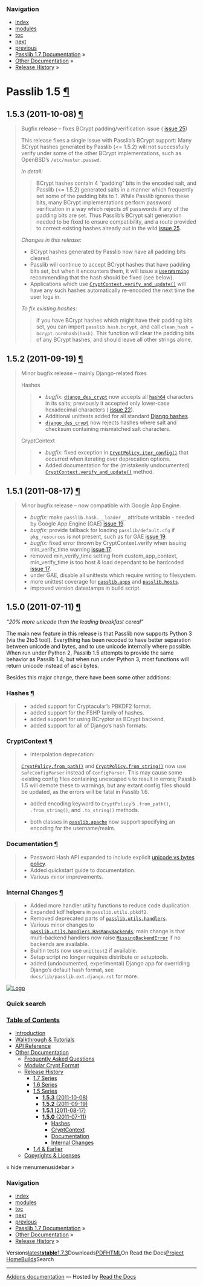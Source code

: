 <!-- Source: https://passlib.readthedocs.io/en/stable/history/1.5.html -->

### Navigation

- [index](https://passlib.readthedocs.io/en/stable/genindex.html "General Index")
- [modules](https://passlib.readthedocs.io/en/stable/py-modindex.html "Python Module Index")
- [toc](https://passlib.readthedocs.io/en/stable/contents.html "Table Of Contents")
- [next](https://passlib.readthedocs.io/en/stable/history/ancient.html "Passlib 1.4 & Earlier")
- [previous](https://passlib.readthedocs.io/en/stable/history/1.6.html "Passlib 1.6")
- [Passlib 1.7 Documentation](https://passlib.readthedocs.io/en/stable/index.html) »
- [Other Documentation](https://passlib.readthedocs.io/en/stable/other.html) »
- [Release History](https://passlib.readthedocs.io/en/stable/history/index.html) »

# Passlib 1.5 [¶](https://passlib.readthedocs.io/en/stable/history/1.5.html\#passlib-1-5 "Permalink to this headline")

## **1.5.3** (2011-10-08) [¶](https://passlib.readthedocs.io/en/stable/history/1.5.html\#bcrypt-padding-issue "Permalink to this headline")

> Bugfix release – fixes BCrypt padding/verification issue ( [issue 25](https://foss.heptapod.net/python-libs/passlib/issues/25))
>
> This release fixes a single issue with Passlib’s BCrypt support: Many
> BCrypt hashes generated by Passlib (<= 1.5.2) will not successfully verify
> under some of the other BCrypt implementations, such as OpenBSD’s
> `/etc/master.passwd`.
>
> _In detail:_
>
> > BCrypt hashes contain 4 “padding” bits in the encoded salt, and Passlib
> > (<= 1.5.2) generated salts in a manner which frequently set some of the
> > padding bits to 1. While Passlib ignores these bits, many BCrypt
> > implementations perform password verification in a way which rejects
> > _all_ passwords if any of the padding bits are set. Thus Passlib’s
> > BCrypt salt generation needed to be fixed to ensure compatibility,
> > and a route provided to correct existing hashes already out in the wild
> > [issue 25](https://foss.heptapod.net/python-libs/passlib/issues/25).
>
> _Changes in this release:_
>
> - BCrypt hashes generated by Passlib now have all padding bits cleared.
> - Passlib will continue to accept BCrypt hashes that have padding bits
> set, but when it encounters them, it will issue a [`UserWarning`](https://docs.python.org/3/library/exceptions.html#UserWarning "(in Python v3.9)")
> recommending that the hash should be fixed (see below).
> - Applications which use [`CryptContext.verify_and_update()`](https://passlib.readthedocs.io/en/stable/lib/passlib.context.html#passlib.context.CryptContext.verify_and_update "passlib.context.CryptContext.verify_and_update") will
> have any such hashes automatically re-encoded the next time the user
> logs in.
>
> _To fix existing hashes:_
>
> > If you have BCrypt hashes which might have their padding bits set,
> > you can import `passlib.hash.bcrypt`, and
> > call `clean_hash = bcrypt.normhash(hash)`.
> > This function will clear the padding bits of any BCrypt hashes,
> > and should leave all other strings alone.

## **1.5.2** (2011-09-19) [¶](https://passlib.readthedocs.io/en/stable/history/1.5.html\#id2 "Permalink to this headline")

> Minor bugfix release – mainly Django-related fixes
>
> Hashes
>
> > - _bugfix:_ [`django_des_crypt`](https://passlib.readthedocs.io/en/stable/lib/passlib.hash.django_std.html#passlib.hash.django_des_crypt "passlib.hash.django_des_crypt") now accepts all
> > [`hash64`](https://passlib.readthedocs.io/en/stable/lib/passlib.utils.binary.html#passlib.utils.binary.h64 "passlib.utils.binary.h64") characters in its salts;
> > previously it accepted only lower-case hexadecimal characters ( [issue 22](https://foss.heptapod.net/python-libs/passlib/issues/22)).
> > - Additional unittests added for all
> > standard [Django hashes](https://passlib.readthedocs.io/en/stable/lib/passlib.hash.django_std.html).
> > - [`django_des_crypt`](https://passlib.readthedocs.io/en/stable/lib/passlib.hash.django_std.html#passlib.hash.django_des_crypt "passlib.hash.django_des_crypt") now rejects hashes where salt and checksum
> > containing mismatched salt characters.
>
> CryptContext
>
> > - _bugfix:_ fixed exception in [`CryptPolicy.iter_config()`](https://passlib.readthedocs.io/en/stable/lib/passlib.context.html#passlib.context.CryptPolicy.iter_config "passlib.context.CryptPolicy.iter_config")
> > that occurred when iterating over deprecation options.
> > - Added documentation for the (mistakenly undocumented)
> > [`CryptContext.verify_and_update()`](https://passlib.readthedocs.io/en/stable/lib/passlib.context.html#passlib.context.CryptContext.verify_and_update "passlib.context.CryptContext.verify_and_update") method.

## **1.5.1** (2011-08-17) [¶](https://passlib.readthedocs.io/en/stable/history/1.5.html\#id3 "Permalink to this headline")

> Minor bugfix release – now compatible with Google App Engine.
>
> - _bugfix:_ make `passlib.hash.__loader__` attribute writable -
> needed by Google App Engine (GAE) [issue 19](https://foss.heptapod.net/python-libs/passlib/issues/19).
> - _bugfix:_ provide fallback for loading `passlib/default.cfg`
> if `pkg_resources` is not present, such as for GAE [issue 19](https://foss.heptapod.net/python-libs/passlib/issues/19).
> - _bugfix:_ fixed error thrown by CryptContext.verify
> when issuing min\_verify\_time warning [issue 17](https://foss.heptapod.net/python-libs/passlib/issues/17).
> - removed min\_verify\_time setting from custom\_app\_context,
> min\_verify\_time is too host & load dependant to be hardcoded [issue 17](https://foss.heptapod.net/python-libs/passlib/issues/17).
> - under GAE, disable all unittests which require writing to filesystem.
> - more unittest coverage for [`passlib.apps`](https://passlib.readthedocs.io/en/stable/lib/passlib.apps.html#module-passlib.apps "passlib.apps: hashing & verifying passwords used in sql servers and other applications") and [`passlib.hosts`](https://passlib.readthedocs.io/en/stable/lib/passlib.hosts.html#module-passlib.hosts "passlib.hosts: hashing & verifying operating system passwords").
> - improved version datestamps in build script.

## **1.5.0** (2011-07-11) [¶](https://passlib.readthedocs.io/en/stable/history/1.5.html\#id4 "Permalink to this headline")

_“20% more unicode than the leading breakfast cereal”_

The main new feature in this release is that
Passlib now supports Python 3 (via the 2to3 tool).
Everything has been recoded to have better separation
between unicode and bytes, and to use unicode internally
where possible.
When run under Python 2, Passlib 1.5 attempts
to provide the same behavior as Passlib 1.4;
but when run under Python 3, most functions
will return unicode instead of ascii bytes.

Besides this major change, there have
been some other additions:

### Hashes [¶](https://passlib.readthedocs.io/en/stable/history/1.5.html\#hashes "Permalink to this headline")

> - added support for Cryptacular’s PBKDF2 format.
> - added support for the FSHP family of hashes.
> - added support for using BCryptor as BCrypt backend.
> - added support for all of Django’s hash formats.

### CryptContext [¶](https://passlib.readthedocs.io/en/stable/history/1.5.html\#cryptcontext "Permalink to this headline")

> - interpolation deprecation:
>
> [`CryptPolicy.from_path()`](https://passlib.readthedocs.io/en/stable/lib/passlib.context.html#passlib.context.CryptPolicy.from_path "passlib.context.CryptPolicy.from_path") and [`CryptPolicy.from_string()`](https://passlib.readthedocs.io/en/stable/lib/passlib.context.html#passlib.context.CryptPolicy.from_string "passlib.context.CryptPolicy.from_string")
> now use `SafeConfigParser` instead of `ConfigParser`.
> This may cause some existing config files containing unescaped `%`
> to result in errors; Passlib 1.5 will demote these to warnings,
> but any extant config files should be updated,
> as the errors will be fatal in Passlib 1.6.
>
> - added encoding keyword to `CryptPolicy`’s
> `.from_path()`, `.from_string()`,
> and `.to_string()` methods.
>
> - both classes in [`passlib.apache`](https://passlib.readthedocs.io/en/stable/lib/passlib.apache.html#module-passlib.apache "passlib.apache: reading/writing htpasswd & htdigest files")
> now support specifying an encoding for the username/realm.

### Documentation [¶](https://passlib.readthedocs.io/en/stable/history/1.5.html\#documentation "Permalink to this headline")

> - Password Hash API expanded to include explicit
> [unicode vs bytes policy](https://passlib.readthedocs.io/en/stable/narr/hash-tutorial.html#hash-unicode-behavior).
> - Added quickstart guide to documentation.
> - Various minor improvements.

### Internal Changes [¶](https://passlib.readthedocs.io/en/stable/history/1.5.html\#internal-changes "Permalink to this headline")

> - Added more handler utility functions to reduce code duplication.
> - Expanded kdf helpers in `passlib.utils.pbkdf2`.
> - Removed deprecated parts of [`passlib.utils.handlers`](https://passlib.readthedocs.io/en/stable/lib/passlib.utils.handlers.html#module-passlib.utils.handlers "passlib.utils.handlers: framework for writing password hashes").
> - Various minor changes to
> [`passlib.utils.handlers.HasManyBackends`](https://passlib.readthedocs.io/en/stable/lib/passlib.utils.handlers.html#passlib.utils.handlers.HasManyBackends "passlib.utils.handlers.HasManyBackends");
> main change is that multi-backend handlers now raise
> [`MissingBackendError`](https://passlib.readthedocs.io/en/stable/lib/passlib.exc.html#passlib.exc.MissingBackendError "passlib.exc.MissingBackendError")
> if no backends are available.
> - Builtin tests now use `unittest2` if available.
> - Setup script no longer requires distribute or setuptools.
> - added (undocumented, experimental) Django app
> for overriding Django’s default hash format,
> see `docs/lib/passlib.ext.django.rst` for more.

[![Logo](https://passlib.readthedocs.io/en/stable/_static/masthead.png)](https://passlib.readthedocs.io/en/stable/index.html "index")

### Quick search

### [Table of Contents](https://passlib.readthedocs.io/en/stable/contents.html)

- [Introduction](https://passlib.readthedocs.io/en/stable/index.html)
- [Walkthrough & Tutorials](https://passlib.readthedocs.io/en/stable/narr/index.html)
- [API Reference](https://passlib.readthedocs.io/en/stable/lib/index.html)
- [Other Documentation](https://passlib.readthedocs.io/en/stable/other.html)
  - [Frequently Asked Questions](https://passlib.readthedocs.io/en/stable/faq.html)
  - [Modular Crypt Format](https://passlib.readthedocs.io/en/stable/modular_crypt_format.html)
  - [Release History](https://passlib.readthedocs.io/en/stable/history/index.html)
    - [1.7 Series](https://passlib.readthedocs.io/en/stable/history/1.7.html)
    - [1.6 Series](https://passlib.readthedocs.io/en/stable/history/1.6.html)
    - [1.5 Series](https://passlib.readthedocs.io/en/stable/history/1.5.html#)
      - [**1.5.3** (2011-10-08)](https://passlib.readthedocs.io/en/stable/history/1.5.html#bcrypt-padding-issue)
      - [**1.5.2** (2011-09-19)](https://passlib.readthedocs.io/en/stable/history/1.5.html#id2)
      - [**1.5.1** (2011-08-17)](https://passlib.readthedocs.io/en/stable/history/1.5.html#id3)
      - [**1.5.0** (2011-07-11)](https://passlib.readthedocs.io/en/stable/history/1.5.html#id4)
        - [Hashes](https://passlib.readthedocs.io/en/stable/history/1.5.html#hashes)
        - [CryptContext](https://passlib.readthedocs.io/en/stable/history/1.5.html#cryptcontext)
        - [Documentation](https://passlib.readthedocs.io/en/stable/history/1.5.html#documentation)
        - [Internal Changes](https://passlib.readthedocs.io/en/stable/history/1.5.html#internal-changes)
    - [1.4 & Earlier](https://passlib.readthedocs.io/en/stable/history/ancient.html)
  - [Copyrights & Licenses](https://passlib.readthedocs.io/en/stable/copyright.html)

«
hide menumenusidebar
»


### Navigation

- [index](https://passlib.readthedocs.io/en/stable/genindex.html "General Index")
- [modules](https://passlib.readthedocs.io/en/stable/py-modindex.html "Python Module Index")
- [toc](https://passlib.readthedocs.io/en/stable/contents.html "Table Of Contents")
- [next](https://passlib.readthedocs.io/en/stable/history/ancient.html "Passlib 1.4 & Earlier")
- [previous](https://passlib.readthedocs.io/en/stable/history/1.6.html "Passlib 1.6")
- [Passlib 1.7 Documentation](https://passlib.readthedocs.io/en/stable/index.html) »
- [Other Documentation](https://passlib.readthedocs.io/en/stable/other.html) »
- [Release History](https://passlib.readthedocs.io/en/stable/history/index.html) »

Versions[latest](https://passlib.readthedocs.io/en/latest/history/1.5.html)**[stable](https://passlib.readthedocs.io/en/stable/history/1.5.html)**[1.7.3](https://passlib.readthedocs.io/en/1.7.3/history/1.5.html)Downloads[PDF](https://passlib.readthedocs.io/_/downloads/en/stable/pdf/)[HTML](https://passlib.readthedocs.io/_/downloads/en/stable/htmlzip/)On Read the Docs[Project Home](https://app.readthedocs.org/projects/passlib/?utm_source=passlib&utm_content=flyout)[Builds](https://app.readthedocs.org/projects/passlib/builds/?utm_source=passlib&utm_content=flyout)Search

* * *

[Addons documentation](https://docs.readthedocs.io/page/addons.html?utm_source=passlib&utm_content=flyout) ― Hosted by
[Read the Docs](https://about.readthedocs.com/?utm_source=passlib&utm_content=flyout)